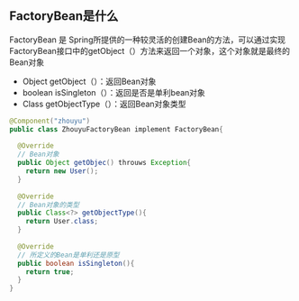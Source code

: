 ## FactoryBean是什么

FactoryBean 是 Spring所提供的一种较灵活的创建Bean的方法，可以通过实现 FactoryBean接口中的getObject（）方法来返回一个对象，这个对象就是最终的Bean对象

+ Object getObject（）：返回Bean对象
+ boolean isSingleton（）：返回是否是单利bean对象
+ Class getObjectType（）：返回Bean对象类型



```java
@Component("zhouyu")
public class ZhouyuFactoryBean implement FactoryBean{
  
  @Override
  // Bean对象
  public Object getObjec() throuws Exception{
    return new User();
  }
    
  @Override
  // Bean对象的类型
  public Class<?> getObjectType(){
    return User.class;
  }
    
  @Override
  // 所定义的Bean是单利还是原型
  public boolean isSingleton(){
    return true;
  }
}
```

